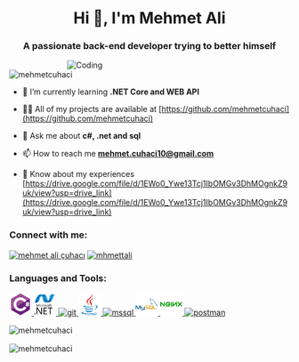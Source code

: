 <h1 align="center">Hi 👋, I'm Mehmet Ali</h1>
<h3 align="center">A passionate back-end developer trying to better himself</h3>
<img align="right" alt="Coding" width="400" src="https://cdn.dribbble.com/users/1708950/screenshots/4188877/developer_med.gif">



<p align="left"> <img src="https://komarev.com/ghpvc/?username=mehmetcuhaci&label=Profile%20views&color=0e75b6&style=flat" alt="mehmetcuhaci" /> </p>

- 🌱 I’m currently learning **.NET Core and WEB API**

- 👨‍💻 All of my projects are available at [https://github.com/mehmetcuhaci](https://github.com/mehmetcuhaci)

- 💬 Ask me about **c#, .net and sql**

- 📫 How to reach me **mehmet.cuhaci10@gmail.com**

- 📄 Know about my experiences [https://drive.google.com/file/d/1EWo0_Ywe13Tcj1IbOMGv3DhMOgnkZ9uk/view?usp=drive_link](https://drive.google.com/file/d/1EWo0_Ywe13Tcj1IbOMGv3DhMOgnkZ9uk/view?usp=drive_link)

<h3 align="left">Connect with me:</h3>
<p align="left">
<a href="https://linkedin.com/in/mehmet ali çuhacı" target="blank"><img align="center" src="https://raw.githubusercontent.com/rahuldkjain/github-profile-readme-generator/master/src/images/icons/Social/linked-in-alt.svg" alt="mehmet ali çuhacı" height="30" width="40" /></a>
<a href="https://instagram.com/mhmettali" target="blank"><img align="center" src="https://raw.githubusercontent.com/rahuldkjain/github-profile-readme-generator/master/src/images/icons/Social/instagram.svg" alt="mhmettali" height="30" width="40" /></a>
</p>

<h3 align="left">Languages and Tools:</h3>
<p align="left"> <a href="https://www.w3schools.com/cs/" target="_blank" rel="noreferrer"> <img src="https://raw.githubusercontent.com/devicons/devicon/master/icons/csharp/csharp-original.svg" alt="csharp" width="40" height="40"/> </a> <a href="https://dotnet.microsoft.com/" target="_blank" rel="noreferrer"> <img src="https://raw.githubusercontent.com/devicons/devicon/master/icons/dot-net/dot-net-original-wordmark.svg" alt="dotnet" width="40" height="40"/> </a> <a href="https://git-scm.com/" target="_blank" rel="noreferrer"> <img src="https://www.vectorlogo.zone/logos/git-scm/git-scm-icon.svg" alt="git" width="40" height="40"/> </a> <a href="https://www.java.com" target="_blank" rel="noreferrer"> <img src="https://raw.githubusercontent.com/devicons/devicon/master/icons/java/java-original.svg" alt="java" width="40" height="40"/> </a> <a href="https://www.microsoft.com/en-us/sql-server" target="_blank" rel="noreferrer"> <img src="https://www.svgrepo.com/show/303229/microsoft-sql-server-logo.svg" alt="mssql" width="40" height="40"/> </a> <a href="https://www.mysql.com/" target="_blank" rel="noreferrer"> <img src="https://raw.githubusercontent.com/devicons/devicon/master/icons/mysql/mysql-original-wordmark.svg" alt="mysql" width="40" height="40"/> </a> <a href="https://www.nginx.com" target="_blank" rel="noreferrer"> <img src="https://raw.githubusercontent.com/devicons/devicon/master/icons/nginx/nginx-original.svg" alt="nginx" width="40" height="40"/> </a> <a href="https://postman.com" target="_blank" rel="noreferrer"> <img src="https://www.vectorlogo.zone/logos/getpostman/getpostman-icon.svg" alt="postman" width="40" height="40"/> </a> </p>

<p><img align="center" src="https://github-readme-stats.vercel.app/api/top-langs?username=mehmetcuhaci&show_icons=true&locale=en&layout=compact" alt="mehmetcuhaci" /></p>

<p><img align="center" src="https://github-readme-streak-stats.herokuapp.com/?user=mehmetcuhaci&" alt="mehmetcuhaci" /></p>

